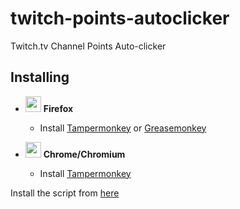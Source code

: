 # twitch-points-autoclicker
Twitch.tv Channel Points Auto-clicker 

## Installing
- <img src="https://b.catgirlsare.sexy/J9MZtFkm.png" width="25"> **Firefox**
  - Install [Tampermonkey](https://addons.mozilla.org/en-US/firefox/addon/tampermonkey/) or [Greasemonkey](https://addons.mozilla.org/en-US/firefox/addon/greasemonkey/)

- <img src="https://b.catgirlsare.sexy/nIl5pCb1.png" width="25"> **Chrome/Chromium**
  - Install [Tampermonkey](https://chrome.google.com/webstore/detail/tampermonkey/dhdgffkkebhmkfjojejmpbldmpobfkfo)
 
 Install the script from [here](https://raw.githubusercontent.com/Pepijn98/twitch-points-autoclicker/master/index.user.js)
